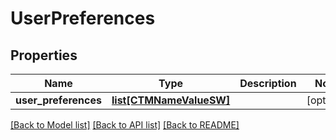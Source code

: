 # UserPreferences

## Properties
Name | Type | Description | Notes
------------ | ------------- | ------------- | -------------
**user_preferences** | [**list[CTMNameValueSW]**](CTMNameValueSW.md) |  | [optional] 

[[Back to Model list]](../README.md#documentation-for-models) [[Back to API list]](../README.md#documentation-for-api-endpoints) [[Back to README]](../README.md)


